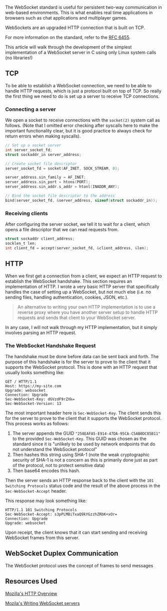 The WebSocket standard is useful for persistent two-way communication in web-based environments. This is what enables real time applications in browsers such as chat applications and multiplayer games.

WebSockets are an upgraded HTTP connection that is built on TCP. 

For more information on the standard, refer to the [RFC 6455](https://datatracker.ietf.org/doc/rfc6455/?include_text=1).

This article will walk through the development of the simplest implementation of a WebSocket server in C using only Linux system calls (no libraries!)

## TCP

To be able to establish a WebSocket connection, we need to be able to handle HTTP requests, which is just a protocol built on top of TCP. So really the first thing we need to do is set up a server to receive TCP connections.

### Connecting a server

We open a socket to receive connections with the `socket(2)` system call as follows. (Note that I omitted error checking after syscalls here to make the important functionality clear, but it is good practice to always check for return errors when making syscalls).

```c
// Set up a socket server
int server_socket_fd;
struct sockaddr_in server_address;

// Create socket file descriptor
server_socket_fd = socket(AF_INET, SOCK_STREAM, 0);

server_address.sin_family = AF_INET;
server_address.sin_port = htons(PORT);
server_address.sin_addr.s_addr = htonl(INADDR_ANY);

// Bind the socket file descriptor to the address
bind(server_socket_fd, &server_address, sizeof(struct sockaddr_in));
```

### Receiving clients

After configuring the server socket, we tell it to wait for a client, which opens
a file descriptor that we can read requests from.

```c
struct sockaddr client_address;
socklen_t len;
int client_fd = accept(server_socket_fd, &client_address, &len);
```

## HTTP

When we first get a connection from a client, we expect an HTTP request to 
establish the WebSocket handshake. This section requires an implementation of
HTTP. I wrote a very basic HTTP server that specifically handles the case of
setting up a WebSocket, but not much else (i.e. no sending files, handling
authentication, cookies, JSON, etc.). 

> An alternative to writing your own HTTP implementation is to use a reverse 
> proxy where you have another server setup to handle HTTP requests and sends 
> that client to your WebSocket server.

In any case, I will not walk through my HTTP implementation, but it simply
involves parsing an HTTP request.

### The WebSocket Handshake Request

The handshake must be done before data can be sent back and forth. The purpose of this handshake is for the server to prove to the client that it supports the WebSocket protocol. This is done with an HTTP request that usually looks something like:

```
GET / HTTP/1.1
Host: https://my-site.com
Upgrade: websocket
Connection: Upgrade
Sec-WebSocket-Key: dGVzdF9rZXk=
Sec-WebSocket-Version: 13
```

The most important header here is `Sec-WebSocket-Key`. The client sends this
for the server to prove to the client that it supports the WebSocket protocol.
This process works as follows:

1. The server appends the GUID `"258EAFA5-E914-47DA-95CA-C5AB0DC85B11"` to the provided `Sec-WebSocket-Key`. This GUID was chosen as the standard since it is "unlikely to be used by network endpoints that do not understand the WebSocket protocol"
2. Then hashes this string using SHA-1 (note the weak cryptographic security of SHA-1 is not a concern as this is primarily done just as part of the protocol, not to protect sensitive data)
3. Then base64 encodes this hash.

Then the server sends an HTTP response back to the client with the `101 Switching Protocols` status code and the result of the above process in the `Sec-WebSocket-Accept` header.

This response may look something like:

```
HTTP/1.1 101 Switching Protocols
Sec-WebSocket-Accept: s3pPLMBiTxaQ9kYGzzhZRbK+xOr=
Connection: Upgrade
Upgrade: websocket
```

Upon receipt, the client knows that it can start sending and receiving WebSocket frames from this server.

## WebSocket Duplex Communication

The WebSocket protocol uses the concept of frames to send messages 

## Resources Used

[Mozilla's HTTP Overview](https://developer.mozilla.org/en-US/docs/Web/HTTP/Overview)

[Mozila's Writing WebSocket servers](https://developer.mozilla.org/en-US/docs/Web/API/WebSockets_API/Writing_WebSocket_servers)

